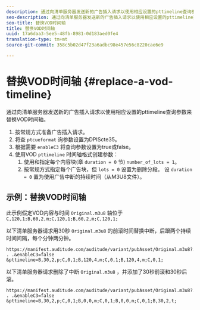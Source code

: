 ```yaml
---
description: 通过向清单服务器发送新的广告插入请求以使用相应设置的pttimeline查询参数来替换VOD时间轴。
seo-description: 通过向清单服务器发送新的广告插入请求以使用相应设置的pttimeline查询参数来替换VOD时间轴。
seo-title: 替换VOD时间轴
title: 替换VOD时间轴
uuid: 17a6daa3-5ee5-48fb-8981-0d183aed0fe4
translation-type: tm+mt
source-git-commit: 358c5b02d47f23a6adbc98e457e56c8220cae6e9

---
```



# 替换VOD时间轴 {#replace-a-vod-timeline}

通过向清单服务器发送新的广告插入请求以使用相应设置的pttimeline查询参数来替换VOD时间轴。

1. 按常规方式准备广告插入请求。
1. 将查 `ptcueformat` 询参数设置为DPIScte35。
1. 根据需要 `enableC3` 将查询参数设置为true或false。
1. 使用VOD `pttimeline` 时间轴格式创建参数：
   1. 使用和指定每个内容块(章 `duration = 0` 节) `number_of_lots = 1`。
   1. 按常规方式指定每个广告块，但 `lots = 0` 设置为删除分段。 设 `duration = 0` 置为使用广告中断的持续时间（从M3U8文件）。

## 示例：替换VOD时间轴

此示例假定VOD内容与时间 `Original.m3u8` 轴位于 `C,120,1;B,60,2,m;C,120,1;B,60,2,m;C,120,1;`

以下清单服务器请求用30秒 `Original.m3u8` 的前滚时间替换中断，后跟两个持续时间间隔，每个分钟两分钟。

```
https://manifest.auditude.com/auditude/variant/pubAsset/Original.m3u8?. . .&enableC3=false 
&pttimeline=B,30,2,p;C,0,1;B,120,4,m;C,0,1;B,120,4,m;C,0,1;
```

以下清单服务器请求删除了中断 `Original.m3u8` ，并添加了30秒前滚和30秒后滚。

```
https://manifest.auditude.com/auditude/variant/pubAsset/Original.m3u8?. . .&enableC3=false 
&pttimeline=B,30,2,p;C,0,1;B,0,0,m;C,0,1;B,0,0,m;C,0,1;B,30,2,t;
```
